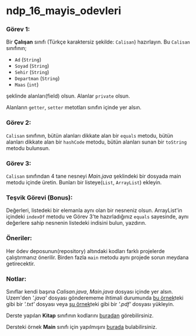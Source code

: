 # ndp_16_mayis_odevleri

### Görev 1:
Bir **Çalışan** sınıfı (Türkçe karaktersiz şekilde: `Calisan`) hazırlayın. Bu `Calisan` sınıfının;
+ `Ad` (`String`)
+ `Soyad` (`String`)
+ `Sehir` (`String`)
+ `Departman` (`String`)
+ `Maas` (`int`)

şeklinde alanları(field) olsun. Alanlar `private` olsun. 

Alanların `getter`, `setter` metotları sınıfın içinde yer alsın. 

### Görev 2:

`Calisan` sınıfının, bütün alanları dikkate alan bir `equals` metodu, bütün alanları dikkate alan bir `hashCode` metodu, bütün alanları sunan bir `toString` metodu bulunsun.

### Görev 3:

`Calisan` sınıfından 4 tane nesneyi *Main.java* şeklindeki bir dosyada main metodu içinde üretin. Bunları bir listeye(`List`, `ArrayList`) ekleyin.

### Teşvik Görevi (Bonus):

Değerleri, listedeki bir elemanla aynı olan bir nesneniz olsun. ArrayList'in içindeki `indexOf` metodu ve Görev 3'te hazırladığınız `equals` sayesinde, aynı değerlere sahip nesnenin listedeki indisini bulun, yazdırın.

### Öneriler:

Her ödev deposunun(repository) altındaki kodları farklı projelerde çalıştırmanız önerilir. Birden fazla `main` metodu aynı projede sorun meydana getirecektir.


### Notlar:

Sınıflar kendi başına *Calisan.java*, *Main.java* dosyası içinde yer alsın. Uzem'den _'.java'_ dosyası gönderememe ihtimali durumunda [bu örnek]()teki gibi bir _'.txt'_ dosyası veya [şu örnek]()teki gibi bir _'.pdf'_ dosyası yükleyin.

Derste yapılan **Kitap** sınıfının kodlarını [buradan]() görebilirsiniz.

Dersteki örnek **Main** sınıfı için yapılmışını [burada]() bulabilirsiniz.
